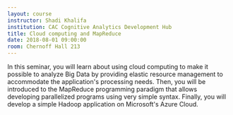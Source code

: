 ```yaml
---
layout: course
instructor: Shadi Khalifa
institution: CAC Cognitive Analytics Development Hub
title: Cloud computing and MapReduce
date: 2018-08-01 09:00:00
room: Chernoff Hall 213
---
```


In this seminar, you will learn about using cloud computing
to make it possible to analyze Big Data by providing elastic
resource management to accommodate the application's processing needs. Then, you
will be introduced to the MapReduce programming paradigm that allows developing
parallelized programs using very simple syntax. Finally, you will develop a
simple Hadoop application on Microsoft's Azure Cloud.
